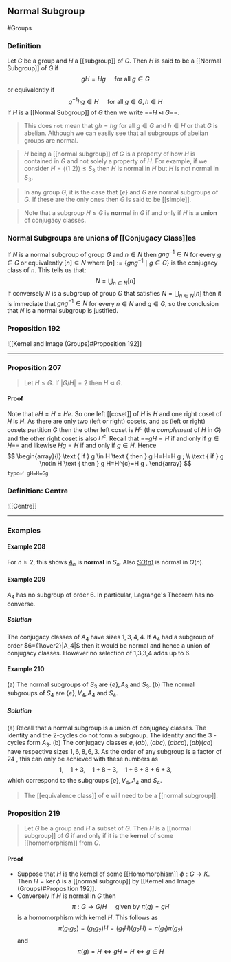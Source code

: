 ## Normal Subgroup
#Groups 
### Definition
Let $G$ be a group and $H$ a [[subgroup]] of $G .$ Then $H$ is said to be a [[Normal Subgroup]] of $G$ if
$$
g H=H g \quad \text { for all } g \in G
$$
or equivalently if
$$
g^{-1} h g \in H \quad \text { for all } g \in G, h \in H
$$
If $H$ is a [[Normal Subgroup]] of $G$ then we write ==$H \triangleleft G$==.

>This does `not` mean that $g h=h g$ for all $g \in G$ and $h \in H$ or that $G$ is abelian. Although we can easily see that all subgroups of abelian groups are normal.

>$H$ being a [[normal subgroup]] of $G$ is a property of how $H$ is contained in $G$ and not solely a property of $H$. For example, if we consider $H=\langle(1\,\,2)\rangle \leqslant S_{3}$ then $H$ is normal in $H$ but $H$ is not normal in $S_{3}$.

>In any group $G$, it is the case that $\{e\}$ and $G$ are normal subgroups of $G .$ If these are the only ones then $G$ is said to be [[simple]].

>Note that a subgroup $H \leqslant G$ is **normal** in $G$ if and only if $H$ is a **union** of conjugacy classes.

### Normal Subgroups are unions of [[Conjugacy Class]]es
If $N$ is a normal subgroup of group $G$ and $n \in N$ then $g n g^{-1} \in N$ for every $g \in G$ or equivalently $[n] \subseteq N$ where $[n]:=\left\{g n g^{-1} \mid g \in G\right\}$ is the conjugacy class of $n .$
This tells us that:
$$
N=\bigcup_{n \in N}[n]
$$
If conversely $N$ is a subgroup of group $G$ that satisfies $N=\bigcup_{n \in N}[n]$ then it is immediate that $g n g^{-1} \in N$ for every $n \in N$ and $g \in G$, so the conclusion that $N$ is a normal subgroup is justified.

### Proposition 192
![[Kernel and Image (Groups)#Proposition 192]]

---

### Proposition 207
> Let $H \leqslant G .$ If $|G / H|=2$ then $H \triangleleft G$.

#### Proof
Note that $e H=H=He$. So one left [[coset]] of $H$ is $H$ and one right coset of $H$ is $H$. As there are only two (left or right) cosets, and as (left or right) cosets partition $G$ then the other left coset is $H^{c}$ (the *complement* of $H$ in $G$) and the other right coset is also $H^{c}$. Recall that ==$g H=H$ if and only if $g \in H$== and likewise $H g=H$ if and only if $g \in H$. Hence
$$
\begin{array}{l}
\text { if } g \in H \text { then } g H=H=H g ; \\
\text { if } g \notin H \text { then } g H=H^{c}=H g .
\end{array}
$$
`typo✅ gH=H=Gg` 

### Definition: Centre
![[Centre]]

---
### Examples
#### Example 208
For $n \geqslant 2$, this shows [$A_{n}$](Alternating%20Group) is **normal** in $S_{n}$. Also [$S O(n)$](Special%20Orthogonal%20Group) is normal in $O(n)$.
#### Example 209
$A_{4}$ has no subgroup of order $6$. In particular, Lagrange's Theorem has no converse.
##### Solution
The conjugacy classes of $A_4$ have sizes $1,3,4,4$. If $A_4$ had a subgroup of order $6={1\over2}|A_4|$ then it would be normal and hence a union of conjugacy classes. However no selection of 1,3,3,4 adds up to 6.

#### Example 210
(a) The normal subgroups of $S_{3}$ are $\{e\}, A_{3}$ and $S_{3} .$
(b) The normal subgroups of $S_{4}$ are $\{e\}, V_{4}, A_{4}$ and $S_{4}$.
##### Solution
(a) Recall that a normal subgroup is a union of conjugacy classes. The identity and the 2-cycles do not form a subgroup. The identity and the 3 -cycles form $A_{3}$.
(b) The conjugacy classes $e,(a b),(a b c),(a b c d),(a b)(c d)$ have respective sizes $1,6,8,6,3$. As the order of any subgroup is a factor of 24 , this can only be achieved with these numbers as $$1, \quad 1+3, \quad 1+8+3, \quad 1+6+8+6+3,$$ which correspond to the subgroups $\{e\}, V_{4}, A_{4}$ and $S_{4}$.


>The [[equivalence class]] of e will need to be a [[normal subgroup]].

### Proposition 219
>Let $G$ be a group and $H$ a subset of $G$. Then $H$ is a [[normal subgroup]] of $G$ if and only if it is the **kernel** of some [[homomorphism]] from $G$.

#### Proof
- Suppose that $H$ is the kernel of some [[Homomorphism]] $\phi: G \rightarrow K$. Then $H=\operatorname{ker} \phi$ is a [[normal subgroup]] by [[Kernel and Image (Groups)#Proposition 192]].
- Conversely if $H$ is normal in $G$ then
$$
\pi: G \rightarrow G / H \quad \text { given by } \pi(g)=g H
$$
is a homomorphism with kernel $H$. This follows as
$$
\pi\left(g_{1} g_{2}\right)=\left(g_{1} g_{2}\right) H=\left(g_{1} H\right)\left(g_{2} H\right)=\pi\left(g_{1}\right) \pi\left(g_{2}\right)
$$
and
$$
\pi(g)=H \Longleftrightarrow g H=H \Longleftrightarrow g \in H
$$